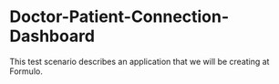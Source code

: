# Doctor-Patient-Connection-Dashboard
This test scenario describes an application that we will be creating at Formulo. 
